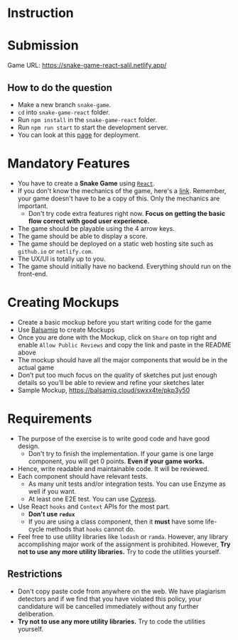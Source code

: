 # Instruction

# Submission

Game URL: https://snake-game-react-salil.netlify.app/


## How to do the question
- Make a new branch `snake-game`.
- `cd` into `snake-game-react` folder.
- Run `npm install` in the `snake-game-react` folder.
- Run `npm run start` to start the development server.
- You can look at this [page](https://create-react-app.dev/docs/deployment/) for deployment.

# Mandatory Features
- You have to create a **Snake Game** using [`React`](https://reactjs.org/).  
- If you don't know the mechanics of the game, here's a [link](https://playsnake.org/). Remember, your game doesn't have to be a copy of this. Only the mechanics are important.
  - Don't try code extra features right now. **Focus on getting the basic flow correct with good user experience.**
- The game should be playable using the 4 arrow keys.  
- The game should be able to display a score. 
- The game should be deployed on a static web hosting site such as `github.io` or `netlify.com`.
- The UX/UI is totally up to you. 
- The game should initially have no backend. Everything should run on the front-end.

# Creating Mockups
- Create a basic mockup before you start writing code for the game
- Use [Balsamiq](https://balsamiq.cloud/) to create Mockups
- Once you are done with the Mockup, click on `Share` on top right and enable `Allow Public Reviews` and copy the link and paste in the README above
- The mockup should have all the major components that would be in the actual game
- Don’t put too much focus on the quality of sketches put just enough details so you’ll be able to review and refine your sketches later
- Sample Mockup, https://balsamiq.cloud/swxx4te/pkp3y50

# Requirements
- The purpose of the exercise is to write good code and have good design.
  - Don't try to finish the implementation. If your game is one large component, you will get 0 points. **Even if your game works.**
- Hence, write readable and maintainable code. It will be reviewed.
- Each component should have relevant tests.
  - As many unit tests and/or integration tests. You can use Enzyme as well if you want.
  - At least one E2E test. You can use [Cypress](https://www.cypress.io/).
- Use React `hooks` and `Context` APIs for the most part.
  - **Don't use `redux`**
  - If you are using a class component, then it **must** have some life-cycle methods that `hooks` cannot do.
- Feel free to use utility libraries like `lodash` or `ramda`. However, any library accomplishing major work of the assignment is prohibited. However, **Try not to use any more utility libraries.** Try to code the utilities yourself.


## Restrictions 
- Don't copy paste code from anywhere on the web. We have plagiarism detectors and if we find that you have violated this policy, your candidature will be cancelled immediately without any further deliberation.
- **Try not to use any more utility libraries.** Try to code the utilities yourself.
